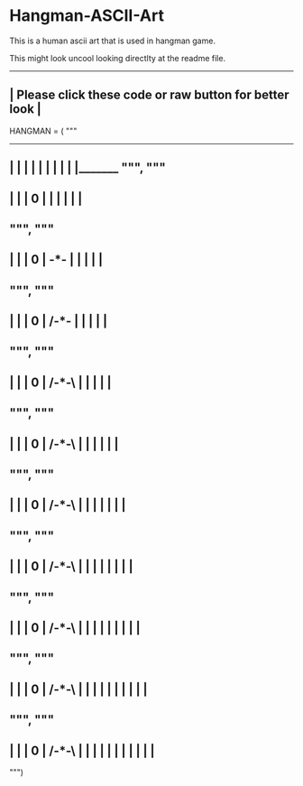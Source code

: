 # Hangman-ASCII-Art
This is a human ascii art that is used in hangman game.

This might look uncool looking directlty at the readme file.

 ---------------------------------------------------------
|  Please click these code or raw button for better look  |
 ---------------------------------------------------------


   HANGMAN = (
"""
________
|   |
|
|
|
|
|
|
|
|_______
""",
"""
-----
|   |
|   0
|
|
|
|
|
|
--------
""",
"""
-----
|   |
|   0
|  -*-
|
|
|
|
|
--------
""",
"""
-----
|   |
|   0
| /-*-
|
|
|
|
|
--------
""",
"""
-----
|   |
|   0
| /-*-\ 
|
|
|
|
|
--------
""",
"""
-----
|   |
|   0
| /-*-\ 
|   | 
|
|
|
|
--------
""",
"""
-----
|   |
|   0
| /-*-\ 
|   | 
|   | 
|
|
|
--------
""",
"""
-----
|   |
|   0
| /-*-\ 
|   | 
|   | 
|  |
|
|
--------
""",
"""
-----
|   |
|   0
| /-*-\ 
|   | 
|   | 
|  | 
|  | 
|
--------
""",
"""
-----
|   |
|   0
| /-*-\ 
|   | 
|   | 
|  | | 
|  | 
|
--------
""",
"""
-----
|   |
|   0
| /-*-\ 
|   | 
|   | 
|  | | 
|  | | 
|
--------
""")

   
